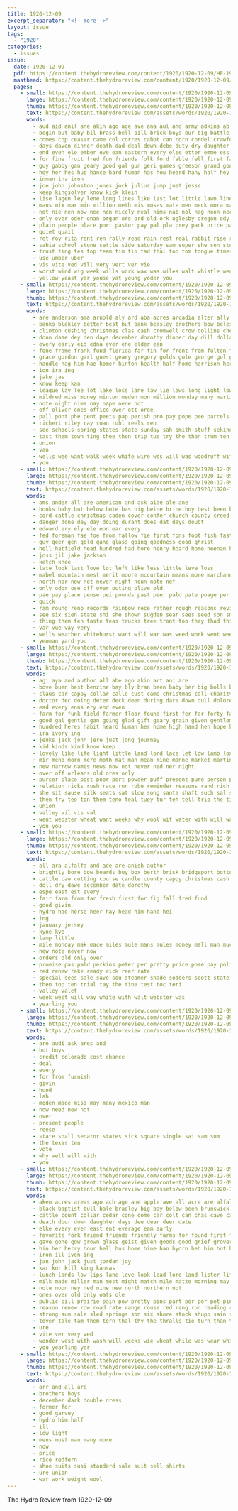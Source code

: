 ```yaml
---
title: 1920-12-09
excerpt_separator: "<!--more-->"
layout: issue
tags:
  - "1920"
categories:
  - issues
issue:
  date: 1920-12-09
  pdf: https://content.thehydroreview.com/content/1920/1920-12-09/HR-1920-12-09.pdf
  masthead: https://content.thehydroreview.com/content/1920/1920-12-09/masthead/HR-1920-12-09.jpg
  pages:
    - small: https://content.thehydroreview.com/content/1920/1920-12-09/small/HR-1920-12-09-01.jpg
      large: https://content.thehydroreview.com/content/1920/1920-12-09/large/HR-1920-12-09-01.jpg
      thumb: https://content.thehydroreview.com/content/1920/1920-12-09/thumbnails/HR-1920-12-09-01.jpg
      text: https://content.thehydroreview.com/assets/words/1920/1920-12-09/HR-1920-12-09-01.txt
      words:
        - aud aid anil ane akin ago age ave ana aul and army adkins able alex abb arn all aly are ale aston ade art ary ask aca
        - begin but baby bil brass bell bill brick boys bur big battle buth bring bridgeport bare band bird been blakley bridge broaden basket bas ball bishop best belong beckham books better below brought body bible bein blair
        - comes cop ceasar came col corres cabot can corn cordel crawford cali creed close claud clinton cant cornet clara church change cause character christian cordial county chris city christia crane cooks cox con
        - days daven dinner death dad deal down debe duty dry daughter din dull dae dies day dear drop
        - end even ele ember eve ean eastern every else etter emme ess easly eastin ever esta ence
        - for fine fruit fred fun friends folk ford fable fell first far felton fire free flora fason frum frank finley fast fay field fail few freeze fin friday funny fellow fall from fifer foote
        - guy gabby gan geary good gal gun geri games greeson grand gone gray game german gra getting goy gels gin goin guia glory gave
        - hoy her hes hus hance hard human has how heard hany half hey hoste high hydro hida had hore house hills hee hedges hest home hand henty hern hada hea herndon hardin homes halt held hon
        - inman ina iron
        - joe john johnston jones jock julius jump just jesse
        - keep kingsolver know kick klein
        - lise lagen ley lene long lines like last lot little lawn line lack lon las left leaf life lindly lillie low
        - mans mix mar min million meth mis moses mate men meck mora made mule mite morning man merit maybe mas much matter mor must most more mise maes miss moan male marks mighty may
        - not nie nen now nee non nicely neal nims nab nol nag noon necessary noble ning note nay narrow naar nisen new night
        - only over oder onan organ ors ord old ork oglesby oregon ody off
        - plain people place port pastor pay pal pla prey pack price parades patron public pepe poor pow paper pan pasty power path pei pant polite pee portland
        - quiet quail
        - ret roy rita rent ren rally read rain rest real rabbit rise rye royal rey rear row route
        - sabia school stone settle side saturday sam super she son stones size sermon see sunny sun sea stull special sae shave string susan save short simi sill set seme soine still say ser stark senator sunday sad simple star spine sal season stork slay som strong seven schoo shook shephard scott
        - trust ting tes top team tim tio tad thal too tom tongue times them tint than thar tuba thom tew town thi ton tow takes tay tate tron the tones talk take
        - use umber uber
        - vis vite ved vill very vert ver vie
        - worst wind wig week wills work wax was wiles walt whistle went win wied well weak wines wedding worth with wire weeks windy walk worthy will way
        - yellow yeast yer youse yat young yoder you
    - small: https://content.thehydroreview.com/content/1920/1920-12-09/small/HR-1920-12-09-02.jpg
      large: https://content.thehydroreview.com/content/1920/1920-12-09/large/HR-1920-12-09-02.jpg
      thumb: https://content.thehydroreview.com/content/1920/1920-12-09/thumbnails/HR-1920-12-09-02.jpg
      text: https://content.thehydroreview.com/assets/words/1920/1920-12-09/HR-1920-12-09-02.txt
      words:
        - are anderson ama arnold aly ard aba acres arcadia alter ally and anne ace ask ast
        - banks blakley better best but bank beasley brothers bow beles bees been buy bob beach bible bossler
        - clinton cushing christmas clas cash cromwell crow collins che charles can con custer candies care crates coffee clark church
        - donn dase dey den days december dorothy dinner day dill dollar deol
        - every early eid edna ever ene elder ean
        - fone frame frank fund florida far fin for front from fulton full fant friday fleeman farm found
        - grace gordon garl guest geary gregory golds gole george gol gladys
        - handle hag him hae homer hinton health half home harrison her hudson hydro hon hedges has heads horn
        - ion ira ing
        - jake jas
        - know keep kan
        - league lay lee lot lake loss lane law lie laws long light low left lin
        - mildred miss money minton meden mon million monday many martin more maid miles mone matter montell must
        - note night nims nay nape nene not
        - off oliver ones office over ott orde
        - pall pont phe pent peets pap perish pro pay pope pee parcels post pore pate pase paper pita par
        - richert riley ray roan ruhl reels ren
        - see schools spring states state sunday sah smith stuff sekine shah sister standard saline simple store sane season safe south son she sermon special saturday scott
        - tast them town ting thee then trip tue try the than trum ten thal touch tong till too ted
        - union
        - van
        - wells wee want walk week white wire wes will was woodruff wife with ways wilson went
        - you
    - small: https://content.thehydroreview.com/content/1920/1920-12-09/small/HR-1920-12-09-03.jpg
      large: https://content.thehydroreview.com/content/1920/1920-12-09/large/HR-1920-12-09-03.jpg
      thumb: https://content.thehydroreview.com/content/1920/1920-12-09/thumbnails/HR-1920-12-09-03.jpg
      text: https://content.thehydroreview.com/assets/words/1920/1920-12-09/HR-1920-12-09-03.txt
      words:
        - ams ander all are american and ask aide ale ane
        - books baby but below bote bas big beine brine boy best been boys blend barber bond bans better bitter bee back baptist boydstun
        - cord cattle christmas caden cover confer church county creed creek col camel child churches cane cell crout christ can city choice coats christian cal con
        - danger done dey day doing durant does dat days doubt
        - edward ery ely ele eon ear every
        - fed foreman fae foe from fallow fie first fons foot fish fast fresh faith for few favor fete fork
        - guy geer gen gold gang glass going goodness good ghrist
        - hell hatfield head hundred had hore henry hoard home heenan hamon hope halls has hung han him handsome health hydo haw high hen holes hydro
        - joss jil jake jackson
        - ketch knee
        - late look last love lot left like less little leve loss
        - mabel mountain mest merit moore mccurtain means more marchand mens men much must may mullins moment markt mules made mean maltby mont many monday mao
        - north nor now not never night noun note nef
        - only odor ose off over outing olive old
        - pae pay place pense pei pounds past peer pald pate poage perfect potter peak price present part per
        - quick
        - ram round reno records rainbow rece rather rough reasons revie ress
        - see six sien state shi she shown sugden sear sees seed son smoke stall silk such suits school street say sales special streams still stand sinner sad sor surgeon saint
        - thing them ten taste teas trucks tree tront too thay thad thie tan tax the than tom
        - var vue vay very
        - wells weather whitehurst want will war was weed work went wee waz weatherford while wood waste wilburn why walt world wide with way whit wilson worth
        - yeoman yard you
    - small: https://content.thehydroreview.com/content/1920/1920-12-09/small/HR-1920-12-09-04.jpg
      large: https://content.thehydroreview.com/content/1920/1920-12-09/large/HR-1920-12-09-04.jpg
      thumb: https://content.thehydroreview.com/content/1920/1920-12-09/thumbnails/HR-1920-12-09-04.jpg
      text: https://content.thehydroreview.com/assets/words/1920/1920-12-09/HR-1920-12-09-04.txt
      words:
        - agi aya and author all abe ago akin art ani are
        - bove buen best benzine bay bly bran been baby ber big bolls bring bee bent but better brown blood band bet beach bears billy break bis
        - claus car cappy collar calle cust came christmas call charity can con comb course char city comber cable cheek cor
        - doctor dec doing deter deck deen during dare down dull dolores dress
        - ead every enns ery end even
        - farm for funk field farmer floor found first fer far forty farms folks fee friend fam from
        - good gal gentle gan going glad gift geary grain given gentleman gold gums george
        - hundred heres habit heard human her home high hand heh hope hot hut had heman how heen him handle henrietta hydro held
        - ira ivory ing
        - jenks jack john jere just jong journey
        - kid kinds kind know keep
        - lovely like life light little land lord lace let low lamb long lour
        - mir meno morn mere moth mat man mean mine manne market martins mise miss marti merry morning must much most
        - new narrow names news now not never ned ner night
        - over off orleans old ores only
        - purser place post poor port powder puff present pure person peo pretty
        - relation ricks rush race run robe reminder reasons rand rich reason risk
        - she sit sause silk seats sat slow song santa shaft such sal satin stuff shown show send strange start still sou sine setting say shake story seeds shell scout see sick soon
        - then try teo ton them teno teal tuey tur teh tell trio the times town terrible thi
        - union
        - valley vil vis val
        - went webster wheat want weeks why wool wit water with will was wear while weith wraith william
        - yon you
    - small: https://content.thehydroreview.com/content/1920/1920-12-09/small/HR-1920-12-09-05.jpg
      large: https://content.thehydroreview.com/content/1920/1920-12-09/large/HR-1920-12-09-05.jpg
      thumb: https://content.thehydroreview.com/content/1920/1920-12-09/thumbnails/HR-1920-12-09-05.jpg
      text: https://content.thehydroreview.com/assets/words/1920/1920-12-09/HR-1920-12-09-05.txt
      words:
        - all ara alfalfa and ade are anish author
        - brightly bore bow boards buy box berth brisk bridgeport bottom but been botel bull buck bank brings bet bales bailer
        - cattle caw cutting course candle county cappy christmas cash cot clerk cor
        - doll dry dawe december date dorothy
        - espe east est every
        - fair farm from far fresh first for fig fall fred fund
        - good givin
        - hydro had horse heer hay head him hand hei
        - ing
        - january jersey
        - kyne kye
        - lamp little
        - mile monday mak mace miles mule mans mules money mall man much male
        - new note never now
        - orders old only over
        - promise pas pald perkins peter per pretty price pose pay policy packard pounds
        - red renew rake ready rick reer rate
        - special sees sale save sou steamer shade sodders scott state stock spring shape sides small
        - then top ten trial tay the tine test toc teri
        - valley valet
        - week west will way white with walt webster was
        - yearling you
    - small: https://content.thehydroreview.com/content/1920/1920-12-09/small/HR-1920-12-09-06.jpg
      large: https://content.thehydroreview.com/content/1920/1920-12-09/large/HR-1920-12-09-06.jpg
      thumb: https://content.thehydroreview.com/content/1920/1920-12-09/thumbnails/HR-1920-12-09-06.jpg
      text: https://content.thehydroreview.com/assets/words/1920/1920-12-09/HR-1920-12-09-06.txt
      words:
        - are audi ask ares and
        - but boys
        - credit colorado cost chance
        - deal
        - every
        - for from furnish
        - givin
        - hund
        - lah
        - moden made miss may many mexico man
        - now need new not
        - over
        - present people
        - reese
        - state shall senator states sick square single sai sam sum
        - the texas ten
        - vote
        - why well will with
        - you
    - small: https://content.thehydroreview.com/content/1920/1920-12-09/small/HR-1920-12-09-07.jpg
      large: https://content.thehydroreview.com/content/1920/1920-12-09/large/HR-1920-12-09-07.jpg
      thumb: https://content.thehydroreview.com/content/1920/1920-12-09/thumbnails/HR-1920-12-09-07.jpg
      text: https://content.thehydroreview.com/assets/words/1920/1920-12-09/HR-1920-12-09-07.txt
      words:
        - aken acres areas ago ach age ane apple ave all acre are alfalfa ator and
        - black baptist bull bale bradley big bay below been brunswick barn bout beck brown breath but bar bring brood blake broom best bank
        - cattle count collar cedar cone come car colt can chas cave cane course cash col clerk close cine call cen cot coles church cook chairs credit che cold conte cream canyon cotton corn
        - death door down daughter days dee dear deer date
        - elke every even east ent everage eam early
        - favorite fork friend friends friendly farms for found first forth fresh farm fall forward ford fee fost few farmer fording forty from
        - gave gone gow grown glass geist given goods good grief grover
        - hin her herry hour hell hus home hine han hydro heh him hot honey hand had hay holding hole horse husbands henry hearing hopes hands hone head hee hogan hope honda hatfield husband
        - iron ill iven ing
        - jan john jack just jordan joy
        - kar kor kill king kansas
        - lunch lands low lips lane love look lead lore land lister life lula like less
        - milk made miller man most might match mile matte morning may mag mules mule mode much mare matters mil mill more marriage missouri mate miles minton
        - note noon ney ned nine new north northern not
        - ones over old only oats ole
        - public pill prairie pain pow pretty pins part por per pet pinder paral pleasure prine peel pring patterson place pal
        - reason renew row road rate range rouse red rang run reading rattle riding romp
        - strong sum sale sled springs son six shore stock shupp sain stall states sip such sot slate scott sorn sor soon sweet said season southern store smooth south sophy sox she sell story state sae
        - tover tale tam them torn thal thy the thralls tie turn than then ted ton teas tongue tue tena table ten timber ting take
        - ure
        - vite ver very ved
        - wonder west with wash will weeks wie wheat while was wear white weight want world wagon word won water write wind well wake
        - you yearling yer
    - small: https://content.thehydroreview.com/content/1920/1920-12-09/small/HR-1920-12-09-08.jpg
      large: https://content.thehydroreview.com/content/1920/1920-12-09/large/HR-1920-12-09-08.jpg
      thumb: https://content.thehydroreview.com/content/1920/1920-12-09/thumbnails/HR-1920-12-09-08.jpg
      text: https://content.thehydroreview.com/assets/words/1920/1920-12-09/HR-1920-12-09-08.txt
      words:
        - arr and all are
        - brothers boys
        - december dark double dress
        - former for
        - good garvey
        - hydro him half
        - ill
        - low light
        - mens must mau many more
        - now
        - price
        - rice redfern
        - shoe suits susi standard sale suit sell shirts
        - ure union
        - war work weight wool
---
```


The Hydro Review from 1920-12-09

<!--more-->

